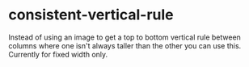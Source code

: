 consistent-vertical-rule
========================

Instead of using an image to get a top to bottom vertical rule between columns where one isn't always taller than the other you can use this.  Currently for fixed width only.

